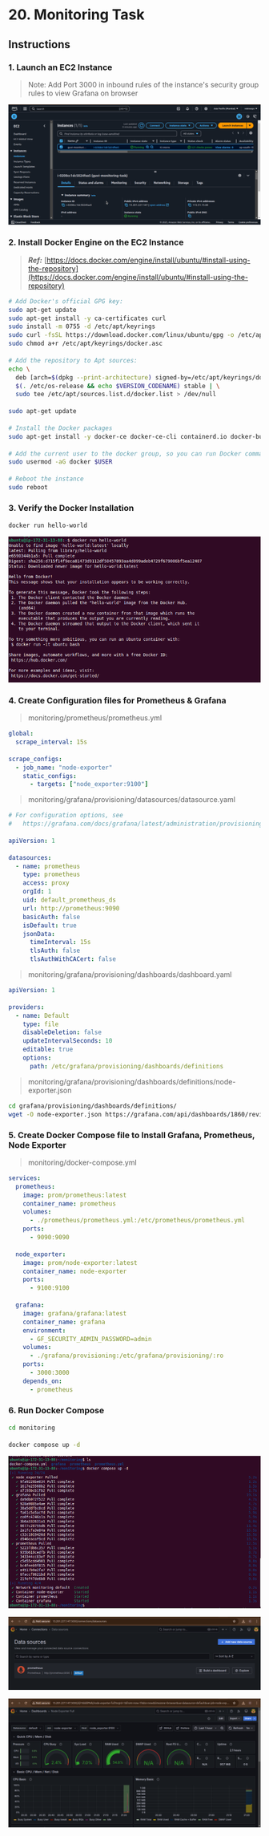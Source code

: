 # 20. Monitoring Task #

## Instructions ##

### 1. Launch an EC2 Instance ###

> Note: Add Port 3000 in inbound rules of the instance's security group rules to view Grafana on browser

![Result 1](./screenshots/result-01.png)

### 2. Install Docker Engine on the EC2 Instance ###

> ***Ref:*** [https://docs.docker.com/engine/install/ubuntu/#install-using-the-repository](https://docs.docker.com/engine/install/ubuntu/#install-using-the-repository)

```bash
# Add Docker's official GPG key:
sudo apt-get update
sudo apt-get install -y ca-certificates curl
sudo install -m 0755 -d /etc/apt/keyrings
sudo curl -fsSL https://download.docker.com/linux/ubuntu/gpg -o /etc/apt/keyrings/docker.asc
sudo chmod a+r /etc/apt/keyrings/docker.asc

# Add the repository to Apt sources:
echo \
  deb [arch=$(dpkg --print-architecture) signed-by=/etc/apt/keyrings/docker.asc] https://download.docker.com/linux/ubuntu \
  $(. /etc/os-release && echo $VERSION_CODENAME) stable | \
  sudo tee /etc/apt/sources.list.d/docker.list > /dev/null

sudo apt-get update

# Install the Docker packages
sudo apt-get install -y docker-ce docker-ce-cli containerd.io docker-buildx-plugin docker-compose-plugin

# Add the current user to the docker group, so you can run Docker commands without sudo.
sudo usermod -aG docker $USER

# Reboot the instance
sudo reboot
```

### 3. Verify the Docker Installation ###

```bash
docker run hello-world
```

![Result 3](./screenshots/result-03.png)

### 4. Create Configuration files for Prometheus & Grafana ###

> monitoring/prometheus/prometheus.yml

```yml
global:
  scrape_interval: 15s

scrape_configs:
  - job_name: "node-exporter"
    static_configs:
      - targets: ["node_exporter:9100"]
```

> monitoring/grafana/provisioning/datasources/datasource.yaml

```yaml
# For configuration options, see 
#   https://grafana.com/docs/grafana/latest/administration/provisioning/#example-data-source-config-file

apiVersion: 1

datasources:
  - name: prometheus
    type: prometheus
    access: proxy
    orgId: 1
    uid: default_prometheus_ds
    url: http://prometheus:9090
    basicAuth: false
    isDefault: true
    jsonData:
      timeInterval: 15s
      tlsAuth: false
      tlsAuthWithCACert: false
```

> monitoring/grafana/provisioning/dashboards/dashboard.yaml

```yaml
apiVersion: 1

providers:
  - name: Default
    type: file
    disableDeletion: false
    updateIntervalSeconds: 10
    editable: true
    options:
      path: /etc/grafana/provisioning/dashboards/definitions
```

> monitoring/grafana/provisioning/dashboards/definitions/node-exporter.json

```bash
cd grafana/provisioning/dashboards/definitions/
wget -O node-exporter.json https://grafana.com/api/dashboards/1860/revisions/37/download
```

### 5. Create Docker Compose file to Install Grafana, Prometheus, Node Exporter ###

> monitoring/docker-compose.yml

```yml
services:
  prometheus:
    image: prom/prometheus:latest
    container_name: prometheus
    volumes:
      - ./prometheus/prometheus.yml:/etc/prometheus/prometheus.yml
    ports:
      - 9090:9090

  node_exporter:
    image: prom/node-exporter:latest
    container_name: node-exporter
    ports:
      - 9100:9100

  grafana:
    image: grafana/grafana:latest
    container_name: grafana
    environment:
      - GF_SECURITY_ADMIN_PASSWORD=admin
    volumes:
      - ./grafana/provisioning:/etc/grafana/provisioning/:ro
    ports:
      - 3000:3000
    depends_on:
      - prometheus
```

### 6. Run Docker Compose ###

```bash
cd monitoring

docker compose up -d
```

![Result 6.1](./screenshots/result-06-01.png)

![Result 6.2](./screenshots/result-06-02.png)

![Result 6.3](./screenshots/result-06-03.png)
